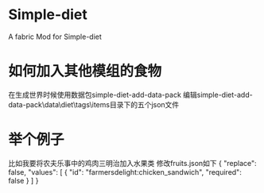# Simple-diet
A fabric Mod for Simple-diet
# 如何加入其他模组的食物
在生成世界时候使用数据包simple-diet-add-data-pack
编辑simple-diet-add-data-pack\data\diet\tags\items目录下的五个json文件
# 举个例子
比如我要将农夫乐事中的鸡肉三明治加入水果类
修改fruits.json如下
{
    "replace": false,
    "values": [
        {
            "id": "farmersdelight:chicken_sandwich",
            "required": false
        }
    ]
}
